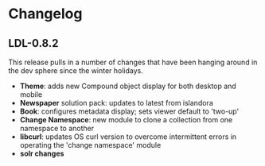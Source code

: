 # Changelog

## LDL-0.8.2

This release pulls in a number of changes that have been hanging around in the dev sphere since the winter holidays.

- **Theme**: adds new Compound object display for both desktop and mobile
- **Newspaper** solution pack: updates to latest from islandora
- **Book**: configures metadata display; sets viewer default to 'two-up'
- **Change Namespace**: new module to clone a collection from one namespace to another
- **libcurl**: updates OS curl version to overcome intermittent errors in operating the 'change namespace' module
- **solr changes**
